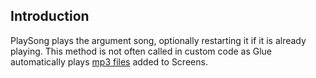 ## Introduction

PlaySong plays the argument song, optionally restarting it if it is already playing. This method is not often called in custom code as Glue automatically plays [mp3 files](/frb/docs/index.php?title=Glue:Reference:Files:MP3_file_(.mp3) "Glue:Reference:Files:MP3 file (.mp3)") added to Screens.
